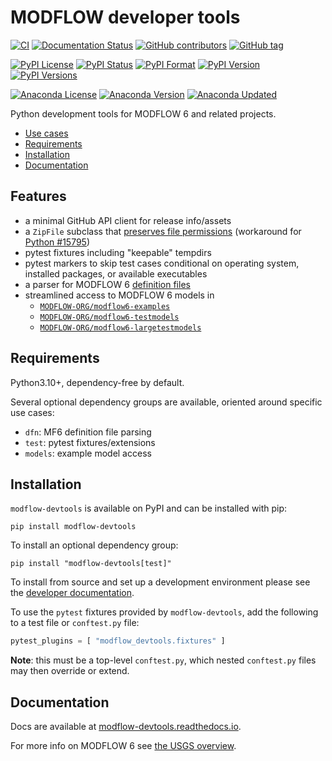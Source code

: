 # MODFLOW developer tools

[![CI](https://github.com/MODFLOW-ORG/modflow-devtools/actions/workflows/ci.yml/badge.svg)](https://github.com/MODFLOW-ORG/modflow-devtools/actions/workflows/ci.yml)
[![Documentation Status](https://readthedocs.org/projects/modflow-devtools/badge/?version=latest)](https://modflow-devtools.readthedocs.io/en/latest/?badge=latest)
[![GitHub contributors](https://img.shields.io/github/contributors/MODFLOW-ORG/modflow-devtools)](https://img.shields.io/github/contributors/MODFLOW-ORG/modflow-devtools)
[![GitHub tag](https://img.shields.io/github/tag/MODFLOW-ORG/modflow-devtools.svg)](https://github.com/MODFLOW-ORG/modflow-devtools/tags/latest)

[![PyPI License](https://img.shields.io/pypi/l/modflow-devtools)](https://pypi.python.org/pypi/modflow-devtools)
[![PyPI Status](https://img.shields.io/pypi/status/modflow-devtools.png)](https://pypi.python.org/pypi/modflow-devtools)
[![PyPI Format](https://img.shields.io/pypi/format/modflow-devtools)](https://pypi.python.org/pypi/modflow-devtools)
[![PyPI Version](https://img.shields.io/pypi/v/modflow-devtools.png)](https://pypi.python.org/pypi/modflow-devtools)
[![PyPI Versions](https://img.shields.io/pypi/pyversions/modflow-devtools.png)](https://pypi.python.org/pypi/modflow-devtools)

[![Anaconda License](https://anaconda.org/conda-forge/modflow-devtools/badges/license.svg)](https://anaconda.org/conda-forge/modflow-devtools/badges/license.svg)
[![Anaconda Version](https://anaconda.org/conda-forge/modflow-devtools/badges/version.svg)](https://anaconda.org/conda-forge/modflow-devtools)
[![Anaconda Updated](https://anaconda.org/conda-forge/modflow-devtools/badges/latest_release_date.svg)](https://anaconda.org/conda-forge/modflow-devtools)

<!-- START doctoc generated TOC please keep comment here to allow auto update -->
<!-- DON'T EDIT THIS SECTION, INSTEAD RE-RUN doctoc TO UPDATE -->

Python development tools for MODFLOW 6 and related projects.

- [Use cases](#use-cases)
- [Requirements](#requirements)
- [Installation](#installation)
- [Documentation](#documentation)

<!-- END doctoc generated TOC please keep comment here to allow auto update -->

## Features

* a minimal GitHub API client for release info/assets
* a `ZipFile` subclass that [preserves file permissions](https://stackoverflow.com/questions/39296101/python-zipfile-removes-execute-permissions-from-binaries) (workaround for [Python #15795](https://bugs.python.org/issue15795))
* pytest fixtures including "keepable" tempdirs
* pytest markers to skip test cases conditional on operating system, installed packages, or available executables
* a parser for MODFLOW 6 [definition files](https://modflow6.readthedocs.io/en/stable/_dev/dfn.html)
* streamlined access to MODFLOW 6 models in
  - [`MODFLOW-ORG/modflow6-examples`](https://github.com/MODFLOW-ORG/modflow6-examples)
  - [`MODFLOW-ORG/modflow6-testmodels`](https://github.com/MODFLOW-ORG/modflow6-testmodels)
  - [`MODFLOW-ORG/modflow6-largetestmodels`](https://github.com/MODFLOW-ORG/modflow6-largetestmodels)

## Requirements

Python3.10+, dependency-free by default.

Several optional dependency groups are available, oriented around specific use cases:

- `dfn`: MF6 definition file parsing
- `test`: pytest fixtures/extensions
- `models`: example model access

## Installation

`modflow-devtools` is available on PyPI and can be installed with pip:

```shell
pip install modflow-devtools
```

To install an optional dependency group:

```shell
pip install "modflow-devtools[test]"
```

To install from source and set up a development environment please see the [developer documentation](DEVELOPER.md).

To use the `pytest` fixtures provided by `modflow-devtools`, add the following to a test file or `conftest.py` file:

```python
pytest_plugins = [ "modflow_devtools.fixtures" ]
```

**Note**: this must be a top-level `conftest.py`, which nested `conftest.py` files may then override or extend.

## Documentation

Docs are available at [modflow-devtools.readthedocs.io](https://modflow-devtools.readthedocs.io/en/latest/).

For more info on MODFLOW 6 see [the USGS overview](https://water.usgs.gov/ogw/modflow/).
